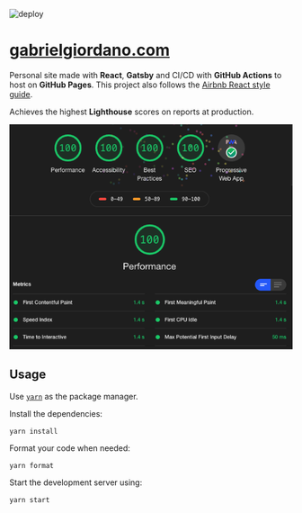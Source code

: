 ![deploy](https://github.com/gabrielgiordan/personal-site/workflows/deploy/badge.svg)

# [gabrielgiordano.com](https://gabrielgiordano.com)

Personal site made with **React**, **Gatsby** and CI/CD with **GitHub Actions** to host on **GitHub Pages**. This project also follows the [Airbnb React style guide](https://github.com/airbnb/javascript/tree/master/react).

Achieves the highest **Lighthouse** scores on reports at production.

![gabrielgiordano.com](lighthouse.png)

## Usage

Use [`yarn`](https://classic.yarnpkg.com/en/docs/install) as the package manager.

Install the dependencies:

```
yarn install
```

Format your code when needed:

```
yarn format
```

Start the development server using:

```
yarn start
```
